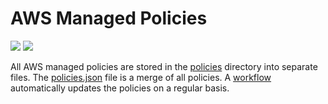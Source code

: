 # AWS Managed Policies

![](https://shields.io/date/1721025377.svg?label=last%20run)
![](https://shields.io/date/1721025377.svg?label=last%20updated)

All AWS managed policies are stored in the [policies](policies) directory into
separate files. The [policies.json](policies/policies.json) file is a merge of
all policies. A [workflow](.github/workflows/list-policies.yaml) automatically
updates the policies on a regular basis.
